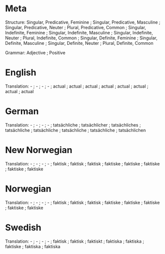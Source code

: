 Meta
====

Structure: Singular, Predicative, Feminine ; Singular, Predicative, Masculine ; Singular, Predicative, Neuter ; Plural, Predicative, Common ;
           Singular, Indefinite, Feminine  ; Singular, Indefinite, Masculine  ; Singular, Indefinite, Neuter  ; Plural, Indefinite, Common  ;
           Singular, Definite, Feminine    ; Singular, Definite, Masculine    ; Singular, Definite, Neuter    ; Plural, Definite, Common

Grammar:   Adjective ; Positive



English
=======

Translation: -        ; -        ; -        ; -      ;
             actual   ; actual   ; actual   ; actual ;
             actual   ; actual   ; actual   ; actual



German
======

Translation: -            ; -             ; -             ; -             ;
             tatsächliche ; tatsächlicher ; tatsächliches ; tatsächliche  ;
             tatsächliche ; tatsächliche  ; tatsächliche  ; tatsächlichen


New Norwegian
=============

Translation: -        ; -        ; -        ; -        ;
             faktisk  ; faktisk  ; faktisk  ; faktiske ;
             faktiske ; faktiske ; faktiske ; faktiske



Norwegian
=========

Translation: -        ; -        ; -        ; -        ;
             faktisk  ; faktisk  ; faktisk  ; faktiske ;
             faktiske ; faktiske ; faktiske ; faktiske



Swedish
=======

Translation: -        ; -        ; -        ; -        ;
             faktisk  ; faktisk  ; faktiskt ; faktiska ;
             faktiska ; faktiske ; faktiska ; faktiska
